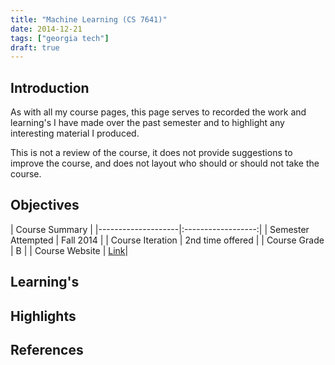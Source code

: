 ```yaml
---
title: "Machine Learning (CS 7641)"
date: 2014-12-21
tags: ["georgia tech"]
draft: true
---
```


## Introduction

As with all my course pages, this page serves to recorded the work and learning's I have made over the past semester and to highlight any interesting material I produced.

This is not a review of the course, it does not provide suggestions to improve the course, and does not layout who should or should not take the course.

## Objectives

| Course Summary |
|--------------------|:------------------:|
| Semester Attempted | Fall 2014 |
| Course Iteration   | 2nd time offered |
| Course Grade       | B |
| Course Website     | [Link](http://www.omscs.gatech.edu/cs-7641-machine-learning/)|

## Learning's

## Highlights

## References
